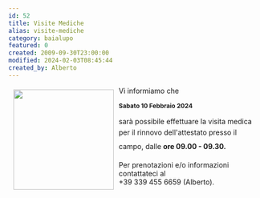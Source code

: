 ```yaml
---
id: 52
title: Visite Mediche
alias: visite-mediche
category: baialupo
featured: 0
created: 2009-09-30T23:00:00
modified: 2024-02-03T08:45:44
created_by: Alberto
---
```

<p>
 <img align="left" border="0" height="200" hspace="10" src="images/site/visite-logo.jpg" vspace="6" width="200"/>
 Vi informiamo che
</p>
<p>
 <strong style="font-size: 12.16px; line-height: 1.3em;">
  <strong style="font-size: 12.16px;">
   Sabato 10 Febbraio 2024
  </strong>
 </strong>
</p>
<p>
 sarà possibile effettuare la visita medica per il rinnovo dell'attestato
 <span style="line-height: 2em;">
  presso il campo, dalle
 </span>
 <strong style="line-height: 2em;">
  ore 09.00 - 09.30.
 </strong>
 <span style="line-height: 2em;">
  <br/>
 </span>
</p>
<p>
 Per prenotazioni e/o informazioni contattateci al
 <br/>
 +39 339 455 6659 (Alberto).
</p>

